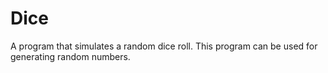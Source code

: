 # Dice
A program that simulates a random dice roll. This program can be used for generating random numbers.
